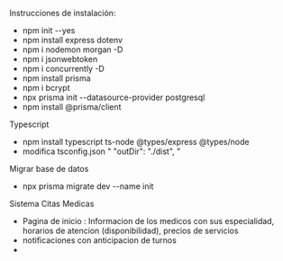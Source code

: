 Instrucciones de instalación:

- npm init --yes
- npm install express dotenv
- npm i nodemon morgan -D
- npm i jsonwebtoken
- npm i concurrently -D
- npm install prisma
- npm i bcrypt
- npx prisma init --datasource-provider postgresql
- npm install @prisma/client

Typescript

- npm install typescript ts-node @types/express @types/node
- modifica tsconfig.json " "outDir": "./dist", "

Migrar base de datos

- npx prisma migrate dev --name init

Sistema Citas Medicas

- Pagina de inicio : Informacion de los medicos con sus especialidad, horarios de atencion (disponibilidad), precios de servicios
- notificaciones con anticipacion de turnos
-

